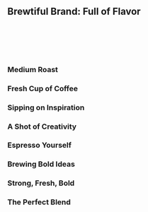 ## Brewtiful Brand: Full of Flavor
<br><br>
<br><br>
### Medium Roast  
  
### Fresh Cup of Coffee  

### Sipping on Inspiration
  
### A Shot of Creativity  

### Espresso Yourself  

### Brewing Bold Ideas  

### Strong, Fresh, Bold  

### The Perfect Blend
